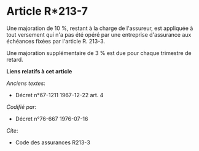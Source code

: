 # Article R*213-7

Une majoration de 10 %, restant à la charge de l'assureur, est appliquée à tout versement qui n'a pas été opéré par une
entreprise d'assurance aux échéances fixées par l'article R. 213-3.

Une majoration supplémentaire de 3 % est due pour chaque trimestre de retard.

**Liens relatifs à cet article**

_Anciens textes_:

  - Décret n°67-1211 1967-12-22 art. 4

_Codifié par_:

  - Décret n°76-667 1976-07-16

_Cite_:

  - Code des assurances R213-3
